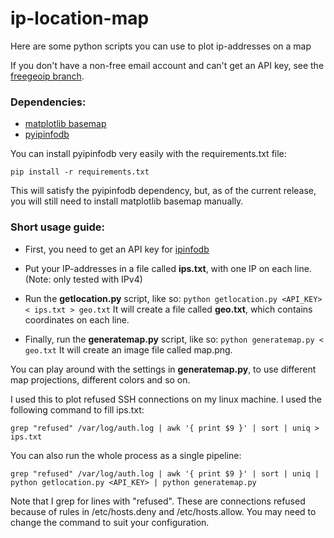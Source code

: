 # ip-location-map

Here are some python scripts you can use to plot ip-addresses on a map

If you don't have a non-free email account and can't get an API key, see the [freegeoip branch](https://github.com/tuxmascot/ip-location-map/tree/freegeoip).

### Dependencies:

* [matplotlib basemap](http://matplotlib.org/basemap/)
* [pyipinfodb](https://github.com/mossberg/pyipinfodb)


You can install pyipinfodb very easily with the requirements.txt file:

    pip install -r requirements.txt

This will satisfy the pyipinfodb dependency, but, as of the current release, you will still need to install matplotlib basemap manually.

### Short usage guide:

* First, you need to get an API key for [ipinfodb](http://ipinfodb.com/)

* Put your IP-addresses in a file called **ips.txt**, with one IP on each line. (Note: only tested with IPv4)

* Run the **getlocation.py** script, like so: `python getlocation.py <API_KEY> < ips.txt > geo.txt` It will create a file called **geo.txt**, which contains coordinates on each line.

* Finally, run the **generatemap.py** script, like so: `python generatemap.py < geo.txt` It will create an image file called map.png.

You can play around with the settings in **generatemap.py**, to use different map projections, different colors and so on.


I used this to plot refused SSH connections on my linux machine. I used the following command to fill ips.txt:

    grep "refused" /var/log/auth.log | awk '{ print $9 }' | sort | uniq > ips.txt

You can also run the whole process as a single pipeline:
    
    grep "refused" /var/log/auth.log | awk '{ print $9 }' | sort | uniq | python getlocation.py <API_KEY> | python generatemap.py

Note that I grep for lines with "refused". These are connections refused because of rules in /etc/hosts.deny and /etc/hosts.allow. You may need to change the command to suit your configuration.
